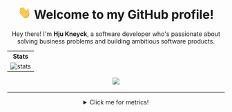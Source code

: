 <div align="center">
    <h1><span><img src="https://github.com/huenique/huenique/blob/main/gifs/Hi.gif?raw=true" width="30" height="30"><span> Welcome to my GitHub profile!</h1>
    <p>
        Hey there! I'm <b>Hju Kneyck</b>, a software developer who's passionate about solving business problems and building ambitious software products.
        <table>
            <tr>
                <th>Stats</th>
            </tr>
            <tr>
                <td>
                    <image
                        src="https://github-readme-stats-huenique.vercel.app/api?username=huenique&theme=midnight-purple&hide_title=true" alt="stats" />
                </td>
            </tr>
        </table>
        <image src="https://github-readme-streak-stats.herokuapp.com/?user=huenique&theme=midnight-purple" />
    </p>
</div>

---

<div align="center">
    <details>
        <summary>Click me for metrics!</summary>
        <br>
        <table>
            <tr>
                <td>
                    <image src="https://metrics.lecoq.io/huenique?template=classic&isocalendar=1&languages=1&gists=1&followup=1&lines=1&achievements=1&notable=1&isocalendar.duration=half-year&languages.limit=8&languages.sections=most-used&languages.colors=github&languages.threshold=0%25&languages.indepth=false&languages.categories=markup%2C%20programming&languages.recent.categories=markup%2C%20programming&languages.recent.load=300&languages.recent.days=14&followup.sections=repositories&achievements.threshold=C&achievements.secrets=true&achievements.display=compact&achievements.limit=0&notable.repositories=false&config.timezone=Asia%2FManila" alt="metrics" />
                </td>
            </tr>
        </table>
    </details>
<div>
